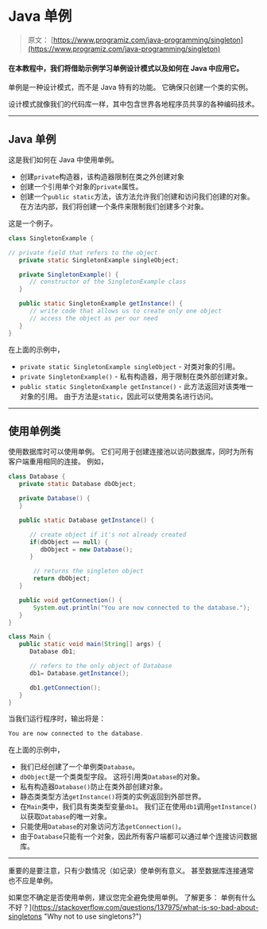 # Java 单例

> 原文： [https://www.programiz.com/java-programming/singleton](https://www.programiz.com/java-programming/singleton)

#### 在本教程中，我们将借助示例学习单例设计模式以及如何在 Java 中应用它。

单例是一种设计模式，而不是 Java 特有的功能。 它确保只创建一个类的实例。

设计模式就像我们的代码库一样，其中包含世界各地程序员共享的各种编码技术。

* * *

## Java 单例

这是我们如何在 Java 中使用单例。

*   创建`private`构造器，该构造器限制在类之外创建对象
*   创建一个引用单个对象的`private`属性。
*   创建一个`public static`方法，该方法允许我们创建和访问我们创建的对象。 在方法内部，我们将创建一个条件来限制我们创建多个对象。

这是一个例子。

```java
class SingletonExample {

// private field that refers to the object
   private static SingletonExample singleObject;

   private SingletonExample() {
      // constructor of the SingletonExample class
   }

   public static SingletonExample getInstance() {
      // write code that allows us to create only one object
      // access the object as per our need
   }
} 
```

在上面的示例中，

*   `private static SingletonExample singleObject` - 对类对象的引用。
*   `private SingletonExample()` - 私有构造器，用于限制在类外部创建对象。
*   `public static SingletonExample getInstance()` - 此方法返回对该类唯一对象的引用。 由于方法是`static`，因此可以使用类名进行访问。

* * *

## 使用单例类

使用数据库时可以使用单例。 它们可用于创建连接池以访问数据库，同时为所有客户端重用相同的连接。 例如，

```java
class Database {
   private static Database dbObject;

   private Database() {      
   }

   public static Database getInstance() {

      // create object if it's not already created
      if(dbObject == null) {
         dbObject = new Database();
      }

       // returns the singleton object
       return dbObject;
   }

   public void getConnection() {
       System.out.println("You are now connected to the database.");
   }
}

class Main {
   public static void main(String[] args) {
      Database db1;

      // refers to the only object of Database
      db1= Database.getInstance();

      db1.getConnection();
   }
} 
```

当我们运行程序时，输出将是：

```java
You are now connected to the database. 
```

在上面的示例中，

*   我们已经创建了一个单例类`Database`。
*   `dbObject`是一个类类型字段。 这将引用类`Database`的对象。
*   私有构造器`Database()`防止在类外部创建对象。
*   静态类类型方法`getInstance()`将类的实例返回到外部世界。
*   在`Main`类中，我们具有类类型变量`db1`。 我们正在使用`db1`调用`getInstance()`以获取`Database`的唯一对象。
*   只能使用`Database`的对象访问方法`getConnection()`。
*   由于`Database`只能有一个对象，因此所有客户端都可以通过单个连接访问数据库。

* * *

重要的是要注意，只有少数情况（如记录）使单例有意义。 甚至数据库连接通常也不应是单例。

如果您不确定是否使用单例，建议您完全避免使用单例。 了解更多： 单例有什么不好？](https://stackoverflow.com/questions/137975/what-is-so-bad-about-singletons "Why not to use singletons?")